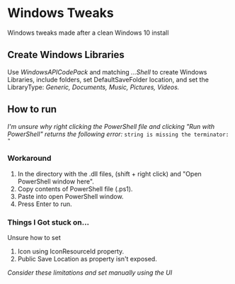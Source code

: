 # Windows Tweaks
Windows tweaks made after a clean Windows 10 install

## Create Windows Libraries
Use *WindowsAPICodePack* and matching *...Shell* to create Windows Libraries, include folders, set DefaultSaveFolder location, and set the LibraryType: *Generic, Documents, Music, Pictures, Videos.*

## How to run
*I'm unsure why right clicking the PowerShell file and clicking "Run with PowerShell" returns the following error:*
```string is missing the terminator: "```

### Workaround
1. In the directory with the .dll files, (shift + right click) and "Open PowerShell window here".
1. Copy contents of PowerShell file (.ps1).
1. Paste into open PowerShell window.
1. Press Enter to run.

### Things I Got stuck on...

Unsure how to set
1. Icon using IconResourceId property.
1. Public Save Location as property isn't exposed.

*Consider these limitations and set manually using the UI*